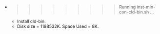 * >>>>>>>>> Running inst-min-con-cld-bin.sh ...
  * Install cld-bin.
  * Disk size = 1198532K. Space Used = 8K.
